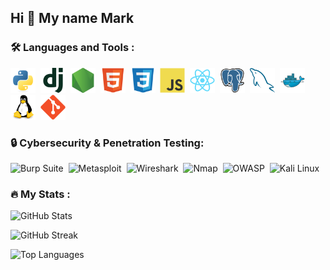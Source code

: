 ## Hi 👋 My name Mark

### 🛠️ Languages and Tools :

<div>
  <!-- Backend Development -->
  <img src="https://github.com/devicons/devicon/blob/master/icons/python/python-original.svg" title="Python" alt="Python" width="40" height="40"/>&nbsp;
  <img src="https://github.com/devicons/devicon/blob/master/icons/django/django-plain.svg" title="Django" alt="Django" width="40" height="40"/>&nbsp;
  <img src="https://github.com/devicons/devicon/blob/master/icons/nodejs/nodejs-original.svg" title="Node.js" alt="Node.js" width="40" height="40"/>&nbsp;
  <img src="https://github.com/devicons/devicon/blob/master/icons/html5/html5-original.svg" title="HTML5" alt="HTML5" width="40" height="40"/>&nbsp;
  <img src="https://github.com/devicons/devicon/blob/master/icons/css3/css3-original.svg" title="CSS3" alt="CSS3" width="40" height="40"/>&nbsp;
  <img src="https://github.com/devicons/devicon/blob/master/icons/javascript/javascript-original.svg" title="JavaScript" alt="JavaScript" width="40" height="40"/>&nbsp;
  <img src="https://github.com/devicons/devicon/blob/master/icons/react/react-original.svg" title="React" alt="React" width="40" height="40"/>&nbsp;
  <img src="https://github.com/devicons/devicon/blob/master/icons/postgresql/postgresql-original.svg" title="PostgreSQL" alt="PostgreSQL" width="40" height="40"/>&nbsp;
  <img src="https://github.com/devicons/devicon/blob/master/icons/mysql/mysql-original.svg" title="MySQL" alt="MySQL" width="40" height="40"/>&nbsp;
  <img src="https://github.com/devicons/devicon/blob/master/icons/docker/docker-original.svg" title="Docker" alt="Docker" width="40" height="40"/>&nbsp;
  <img src="https://github.com/devicons/devicon/blob/master/icons/linux/linux-original.svg" title="Linux" alt="Linux" width="40" height="40"/>&nbsp;
  <img src="https://github.com/devicons/devicon/blob/master/icons/git/git-original.svg" title="Git" alt="Git" width="40" height="40"/>
</div>

<!-- Security Tools Section -->
<div>
  <h3>🔒 Cybersecurity & Penetration Testing:</h3>
  <img src="https://img.shields.io/badge/Burp%20Suite-FF6633?style=for-the-badge&logo=burpsuite&logoColor=white" alt="Burp Suite"/>&nbsp;
  <img src="https://img.shields.io/badge/Metasploit-2596CD?style=for-the-badge&logo=metasploit&logoColor=white" alt="Metasploit"/>&nbsp;
  <img src="https://img.shields.io/badge/Wireshark-1679A7?style=for-the-badge&logo=wireshark&logoColor=white" alt="Wireshark"/>&nbsp;
  <img src="https://img.shields.io/badge/Nmap-4682B4?style=for-the-badge&logo=nmap&logoColor=white" alt="Nmap"/>&nbsp;
  <img src="https://img.shields.io/badge/OWASP-000000?style=for-the-badge&logo=owasp&logoColor=white" alt="OWASP"/>&nbsp;
  <img src="https://img.shields.io/badge/Kali%20Linux-557C94?style=for-the-badge&logo=kalilinux&logoColor=white" alt="Kali Linux"/>
</div>


### 🔥 My Stats :

<div align="left">

![GitHub Stats](https://github-readme-stats.vercel.app/api?username=madnessbrainsbl&show_icons=true&theme=dark&hide_border=true&count_private=true)

![GitHub Streak](https://github-readme-streak-stats.herokuapp.com/?user=madnessbrainsbl&theme=dark&hide_border=true)

![Top Languages](https://github-readme-stats.vercel.app/api/top-langs/?username=madnessbrainsbl&theme=dark&hide_border=true&layout=compact)

</div>


